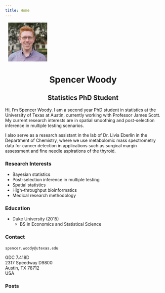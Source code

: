 ```yaml
---
title: Home
---
```


[<img src="portrait.jpg" style="max-width:25%;min-width:40px;float:center;" alt="Github repo" hspace="10" />](https://github.com/yihui/hugo-xmin)

<center> <h1>Spencer Woody</h1> </center>

<center> <h2>Statistics PhD Student</h2> </center>

Hi, I’m Spencer Woody. I am a second year PhD student in statistics at the University of Texas at Austin, currently working with Professor James Scott. My current research interests are in spatial smoothing and post-selection inference in multiple testing scenarios.

I also serve as a research assistant in the lab of Dr. Livia Eberlin in the Department of Chemistry, where we use metabolomic mass spectrometry data for cancer detection in applications such as surgical margin assessment and fine needle aspirations of the thyroid.

### Research Interests

- Bayesian statistics
- Post-selection inference in multiple testing
- Spatial statistics
- High-throughput bioinformatics
- Medical research methodology

### Education

- Duke University (2015)
  - BS in Economics and Statistical Science

### Contact

`spencer.woody@utexas.edu`

GDC 7.418D  
2317 Speedway D9800  
Austin, TX 78712  
USA

### Posts
